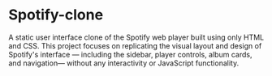 # Spotify-clone
A static user interface clone of the Spotify web player built using only HTML and CSS. This project focuses on replicating the visual layout and design of Spotify's interface — including the sidebar, player controls, album cards, and navigation— without any interactivity or JavaScript functionality.
